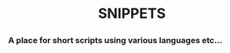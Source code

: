 # <p align="center" width="100%">SNIPPETS </p>  

### A place for short scripts using various languages etc...  
